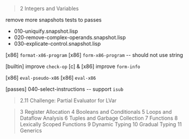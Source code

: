 > 2 Integers and Variables

remove more snapshots tests to passes

- 010-uniquify.snapshot.lisp
- 020-remove-complex-operands.snapshot.lisp
- 030-explicate-control.snapshot.lisp

[x86] `format-x86-program`
[x86] `form-x86-program` -- should not use string

[builtin] improve `check-op`
[c] & [x86] improve `form-info`

[x86] `eval-pseudo-x86`
[x86] `eval-x86`

[passes] 040-select-instructions -- support `isub`

> 2.11 Challenge: Partial Evaluator for LVar

> 3 Register Allocation
> 4 Booleans and Conditionals
> 5 Loops and Dataflow Analysis
> 6 Tuples and Garbage Collection
> 7 Functions
> 8 Lexically Scoped Functions
> 9 Dynamic Typing
> 10 Gradual Typing
> 11 Generics
